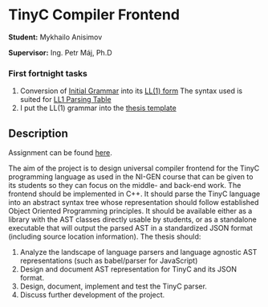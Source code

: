 # TinyC Compiler Frontend

**Student:** Mykhailo Anisimov

**Supervisor:** Ing. Petr Máj, Ph.D

### First fortnight tasks

1. Conversion of [Initial Grammar](project/Grammar_reference.md) into its [LL(1) form](project/Grammar_LL1.txt)
   The syntax used is suited for [LL1 Parsing Table](https://pages.fit.cvut.cz/peckato1/parsingtbl)
2. I put the LL(1) grammar into the [thesis template](paper/thesis.pdf)

## Description

Assignment can be found [here](paper/Assignment.pdf).

The aim of the project is to design universal compiler frontend for the TinyC
programming language as used in the NI-GEN course that can be given to its students so
they can focus on the middle- and back-end work. The frontend should be implemented
in C++. It should parse the TinyC language into an abstract syntax tree whose
representation should follow established Object Oriented Programming principles. It
should be available either as a library with the AST classes directly usable by students, or
as a standalone executable that will output the parsed AST in a standardized JSON
format (including source location information).
The thesis should:

1. Analyze the landscape of language parsers and language agnostic AST
   representations (such as babel/parser for JavaScript)
2. Design and document AST representation for TinyC and its JSON format.
3. Design, document, implement and test the TinyC parser.
4. Discuss further development of the project.
